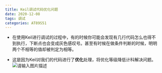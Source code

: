 ```yaml
---
title: Keil调试代码优化问题
date: 2020-12-08
tags: 调试
categories: AT89S51
---
```


- 在使用Keil进行调试的过程中，有的时候你可能会发现有几行代码怎么也得不到执行，下断点也会变成灰色感叹号。甚至有时候在做条件判断的时候，明明两个不相等的值却被判定为相等。
- 这是因为Keil对我们的代码进行了**优化**处理，将优化等级降低计科解决问题。![请输入图片描述][1]

  [1]: https://www.lingzhicheng.cn/usr/file/picture/Keil/Keil_optimism.png
  